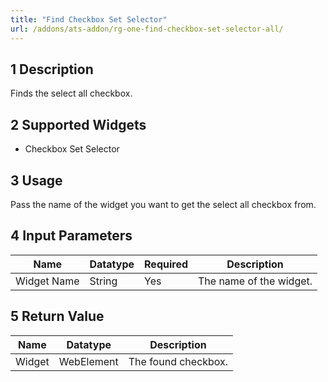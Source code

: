 ```yaml
---
title: "Find Checkbox Set Selector"
url: /addons/ats-addon/rg-one-find-checkbox-set-selector-all/
---
```


## 1 Description

Finds the select all checkbox. 

## 2 Supported Widgets

* Checkbox Set Selector

## 3 Usage

Pass the name of the widget you want to get the select all checkbox from.

## 4 Input Parameters

Name | Datatype | Required | Description
---- | -------- | -------- | ---------------
Widget Name | String | Yes | The name of the widget.

## 5 Return Value

Name | Datatype | Description
---- | --------- | ---------------
Widget | WebElement | The found checkbox.
